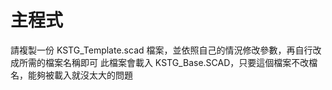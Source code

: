 # 主程式
請複製一份 KSTG_Template.scad 檔案，並依照自己的情況修改參數，再自行改成所需的檔案名稱即可
此檔案會載入 KSTG_Base.SCAD，只要這個檔案不改檔名，能夠被載入就沒太大的問題
